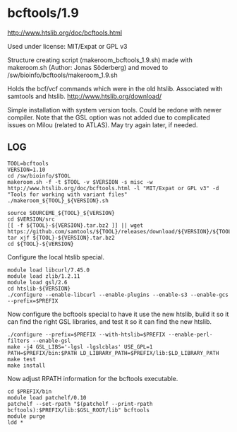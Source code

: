 bcftools/1.9
============

<http://www.htslib.org/doc/bcftools.html>

Used under license:
MIT/Expat or GPL v3

Structure creating script (makeroom_bcftools_1.9.sh) made with makeroom.sh (Author: Jonas Söderberg) and moved to /sw/bioinfo/bcftools/makeroom_1.9.sh


Holds the bcf/vcf commands which were in the old htslib. Associated with samtools and htslib.
<http://www.htslib.org/download/>


Simple installation with system version tools. Could be redone with newer compiler.
Note that the GSL option was not added due to complicated issues on Milou (related to ATLAS).
May try again later, if needed.


LOG
---

    TOOL=bcftools
    VERSION=1.10
    cd /sw/bioinfo/$TOOL
    makeroom.sh -f -t $TOOL -v $VERSION -s misc -w http://www.htslib.org/doc/bcftools.html -l "MIT/Expat or GPL v3" -d "Tools for working with variant files"
    ./makeroom_${TOOL}_${VERSION}.sh 

    source SOURCEME_${TOOL}_${VERSION} 
    cd $VERSION/src
    [[ -f ${TOOL}-${VERSION}.tar.bz2 ]] || wget https://github.com/samtools/${TOOL}/releases/download/${VERSION}/${TOOL}-${VERSION}.tar.bz2
    tar xjf ${TOOL}-${VERSION}.tar.bz2
    cd ${TOOL}-${VERSION}

Configure the local htslib special.

    module load libcurl/7.45.0
    module load zlib/1.2.11
    module load gsl/2.6
    cd htslib-${VERSION}
    ./configure --enable-libcurl --enable-plugins --enable-s3 --enable-gcs --prefix=$PREFIX

Now configure the bcftools special to have it use the new htslib, build it so
it can find the right GSL libraries, and test it so it can find the new htslib.

    ./configure --prefix=$PREFIX --with-htslib=$PREFIX --enable-perl-filters --enable-gsl
    make -j4 GSL_LIBS='-lgsl -lgslcblas' USE_GPL=1
    PATH=$PREFIX/bin:$PATH LD_LIBRARY_PATH=$PREFIX/lib:$LD_LIBRARY_PATH  make test
    make install

Now adjust RPATH information for the bcftools executable.

    cd $PREFIX/bin
    module load patchelf/0.10
    patchelf --set-rpath "$(patchelf --print-rpath bcftools):$PREFIX/lib:$GSL_ROOT/lib" bcftools
    module purge
    ldd *
